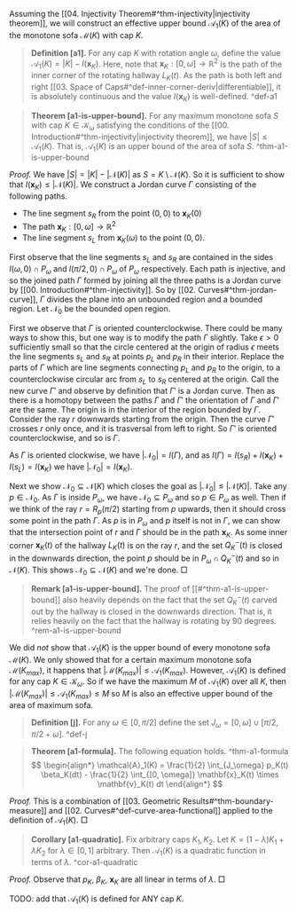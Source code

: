 Assuming the [[04. Injectivity Theorem#^thm-injectivity|injectivity theorem]], we will construct an effective upper bound $\mathcal{A}_1(K)$ of the area of the monotone sofa $\mathcal{M}(K)$ with cap $K$.

> __Definition [a1].__ For any cap $K$ with rotation angle $\omega$, define the value $\mathcal{A}_1(K) = |K| - I(\mathbf{x}_K)$. Here, note that $\mathbf{x}_K : [0, \omega] \to \mathbb{R}^2$ is the path of the inner corner of the rotating hallway $L_{K}(t)$. As the path is both left and right [[03. Space of Caps#^def-inner-corner-deriv|differentiable]], it is absolutely continuous and the value $I(\mathbf{x}_K)$ is well-defined. ^def-a1

> __Theorem [a1-is-upper-bound].__ For any maximum monotone sofa $S$ with cap $K \in \mathcal{K}_{\omega}$ satisfying the conditions of the [[00. Introduction#^thm-injectivity|injectivity theorem]], we have $|S| \leq \mathcal{A}_1(K)$. That is, $\mathcal{A}_1(K)$ is an upper bound of the area of sofa $S$. ^thm-a1-is-upper-bound

_Proof._ We have $|S| = |K| - |\mathcal{N}(K)|$ as $S = K \setminus \mathcal{N}(K)$. So it is sufficient to show that $I(\mathbf{x}_K) \leq |\mathcal{N}(K)|$. We construct a Jordan curve $\Gamma$ consisting of the following paths.

- The line segment $s_R$ from the point $(0, 0)$ to $\mathbf{x}_K(0)$
- The path $\mathbf{x}_K : [0, \omega] \to \mathbb{R}^2$
- The line segment $s_L$ from $\mathbf{x}_K(\omega)$ to the point $(0, 0)$.

First observe that the line segments $s_L$ and $s_R$ are contained in the sides $l(\omega, 0) \cap P_\omega$ and $l(\pi/2, 0) \cap P_\omega$ of $P_\omega$ respectively. Each path is injective, and so the joined path $\Gamma$ formed by joining all the three paths is a Jordan curve by [[00. Introduction#^thm-injectivity]]. So by [[02. Curves#^thm-jordan-curve]], $\Gamma$ divides the plane into an unbounded region and a bounded region. Let $\mathcal{N}_0$ be the bounded open region. 

First we observe that $\Gamma$ is oriented counterclockwise. There could be many ways to show this, but one way is to modify the path $\Gamma$ slightly. Take $\epsilon > 0$ sufficiently small so that the circle centered at the origin of radius $\epsilon$ meets the line segments $s_L$ and $s_R$ at points $p_L$ and $p_R$ in their interior. Replace the parts of $\Gamma$ which are line segments connecting $p_L$ and $p_R$ to the origin, to a counterclockwise circular arc from $s_L$ to $s_R$ centered at the origin. Call the new curve $\Gamma'$ and observe by definition that $\Gamma'$ is a Jordan curve. Then as there is a homotopy between the paths $\Gamma$ and $\Gamma'$ the orientation of $\Gamma$ and $\Gamma'$ are the same. The origin is in the interior of the region bounded by $\Gamma$. Consider the ray $r$ downwards starting from the origin. Then the curve $\Gamma'$ crosses $r$ only once, and it is trasversal from left to right. So $\Gamma'$ is oriented counterclockwise, and so is $\Gamma$.

As $\Gamma$ is oriented clockwise, we have $\left| \mathcal{N}_0 \right| = I(\Gamma)$, and as $I(\Gamma) = I(s_R) + I(\mathbf{x}_K) + I(s_L) = I(\mathbf{x}_K)$ we have $\left| \mathcal{N}_0 \right| = I(\mathbf{x}_K)$.

Next we show $\mathcal{N}_0 \subseteq \mathcal{N}(K)$ which closes the goal as $\left| \mathcal{N}_0 \right| \leq \left| \mathcal{N}(K) \right|$. Take any $p \in \mathcal{N}_0$. As $\Gamma$ is inside $P_\omega$, we have $\mathcal{N}_0 \subseteq P_\omega$ and so $p \in P_\omega$ as well. Then if we think of the ray $r = R_p(\pi/2)$ starting from $p$ upwards, then it should cross some point in the path $\Gamma$. As $p$ is in $P_\omega$ and $p$ itself is not in $\Gamma$, we can show that the intersection point of $r$ and $\Gamma$ should be in the path $\mathbf{x}_K$. As some inner corner $\mathbf{x}_K(t)$ of the hallway $L_K(t)$ is on the ray $r$, and the set $Q^-_K(t)$ is closed in the downwards direction, the point $p$ should be in $P_\omega \cap Q^-_K(t)$ and so in $\mathcal{N}(K)$. This shows $\mathcal{N}_0 \subseteq \mathcal{N}(K)$ and we're done. □

> __Remark [a1-is-upper-bound].__ The proof of [[#^thm-a1-is-upper-bound]] also heavily depends on the fact that the set $Q^-_K(t)$ carved out by the hallway is closed in the downwards direction. That is, it relies heavily on the fact that the hallway is rotating by 90 degrees. ^rem-a1-is-upper-bound

We did _not_ show that $\mathcal{A}_1(K)$ is the upper bound of every monotone sofa $\mathcal{M}(K)$. We only showed that for a certain maximum monotone sofa $\mathcal{M}(K_{max})$, it happens that $\left| \mathcal{M}(K_{max}) \right| \leq \mathcal{A}_1(K_{max})$. However, $\mathcal{A}_1(K)$ is defined for any cap $K \in \mathcal{K}_\omega$. So if we have the maximum $M$ of $\mathcal{A}_1(K)$ over all $K$, then $\left| \mathcal{M}(K_{max}) \right| \leq \mathcal{A}_1(K_{max}) \leq M$ so $M$ is also an effective upper bound of the area of maximum sofa.

> __Definition [j].__ For any $\omega \in [0, \pi/2]$ define the set $J_\omega = [0, \omega] \cup [\pi/2, \pi/2 + \omega]$. ^def-j

> __Theorem [a1-formula].__ The following equation holds. ^thm-a1-formula
> $$
\begin{align*}
\mathcal{A}_1(K) = \frac{1}{2} \int_{J_\omega} p_K(t) \beta_K(dt) - 
\frac{1}{2} \int_{[0, \omega]} \mathbf{x}_K(t) \times \mathbf{v}_K(t) dt
\end{align*}
$$

_Proof._ This is a combination of [[03. Geometric Results#^thm-boundary-measure]] and [[02. Curves#^def-curve-area-functional]] applied to the definition of $\mathcal{A}_1(K)$. □

> __Corollary [a1-quadratic].__ Fix arbitrary caps $K_1, K_2$. Let $K = (1-\lambda) K_1 + \lambda K_2$ for $\lambda \in [0, 1]$ arbitrary. Then $\mathcal{A}_1(K)$ is a quadratic function in terms of $\lambda$. ^cor-a1-quadratic

_Proof._ Observe that $p_K$, $\beta_K$, $\mathbf{x}_K$ are all linear in terms of $\lambda$. □

TODO: add that $\mathcal{A}_1(K)$ is defined for ANY cap $K$.